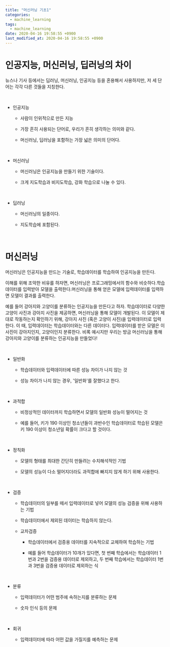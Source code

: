 ```yaml
---
title: "머신러닝 기초1"
categories:
  - machine_learning
tags:
  - machine_learning
date: 2020-04-16 19:58:55 +0900
last_modified_at: 2020-04-16 19:58:55 +0900
---
```


# 인공지능, 머신러닝, 딥러닝의 차이

뉴스나 기사 등에서는 딥러닝, 머신러닝, 인공지능 등을 혼용해서 사용하지만, 저 세 단어는 각각 다른 것들을 지칭한다.

<br>

- 인공지능

  - 사람이 인위적으로 만든 지능

  - 가장 흔히 사용되는 단어로, 우리가 흔히 생각하는 의미와 같다.

  - 머신러닝, 딥러닝을 포함하는 가장 넓은 의미의 단어다.

<br>

- 머신러닝

  - 머신러닝은 인공지능을 만들기 위한 기술이다.

  - 크게 지도학습과 비지도학습, 강화 학습으로 나눌 수 있다.

<br>

- 딥러닝

  - 머신러닝의 일종이다.

  - 지도학습에 포함된다.

<br>

# 머신러닝

머신러닝은 인공지능을 만드는 기술로, 학습데이터를 학습하여 인공지능을 만든다.

이해를 위해 조악한 비유를 하자면, 머신러닝은 프로그래밍에서의 함수와 비슷하다.학습데이터를 입력받아 모델을 출력한다.머신러닝을 통해 얻은 모델에 입력데이터를 입력하면 모델이 결과를 출력한다.

예를 들어 강아지와 고양이를 분류하는 인공지능을 만든다고 하자. 학습데이터로 다양한 고양이 사진과 강아지 사진을 제공하면, 머신러닝을 통해 모델이 개발된다. 이 모델이 제대로 작동하는지 확인하기 위해, 강아지 사진 (혹은 고양이 사진)을 입력데이터로 입력한다. 이 때, 입력데이터는 학습데이터와는 다른 데이터다. 입력데이터를 받은 모델은 이 사진이 강아지인지, 고양이인지 분류한다. 비록 예시지만 우리는 방금 머신러닝을 통해 강아지와 고양이를 분류하는 인공지능을 만들었다!

<br>

- 일반화

  - 학습데이터와 입력데이터에 따른 성능 차이가 나지 않는 것

  - 성능 차이가 나지 않는 경우, '일반화'를 잘했다고 한다.

<br>

- 과적합

  - 비정상적인 데이터까지 학습하면서 모델의 일반화 성능이 떨어지는 것

  - 예를 들어, 키가 190 이상인 청소년들이 과반수인 학습데이터로 학습된 모델은 키 190 이상이 청소년일 확률이 크다고 할 것이다.

<br>

- 정칙화

  - 모델의 형태를 최대한 간단히 만들려는 수치해석적인 기법
  
  - 모델의 성능이 다소 떨어지더라도 과적합에 빠지지 않게 하기 위해 사용한다.

<br>

- 검증

  - 학습데이터의 일부를 떼서 입력데이터로 넣어 모델의 성능 검증을 위해 사용하는 기법

  - 학습데이터에서 제외된 데이터는 학습하지 않는다.

  - 교차검증

    - 학습데이터에서 검증용 데이터를 지속적으로 교체하여 학습하는 기법

    - 예를 들어 학습데이터가 10개가 있다면, 첫 번째 학습에서는 학습데이터 1번과 2번을 검증용 데이터로 제외하고, 두 번째 학습에서는 학습데이터 1번과 3번을 검증용 데이터로 제외하는 식

<br>

- 분류

  - 입력데이터가 어떤 범주에 속하는지를 분류하는 문제

  - 숫자 인식 등의 문제

<br>

- 회귀

  - 입력데이터에 따라 어떤 값을 가질지를 예측하는 문제
